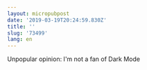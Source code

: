 ```yaml
---
layout: micropubpost
date: '2019-03-19T20:24:59.830Z'
title: ''
slug: '73499'
lang: en
---
```

Unpopular opinion: I&#39;m not a fan of Dark Mode
